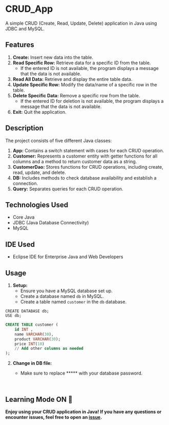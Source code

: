 # CRUD_App


A simple CRUD (Create, Read, Update, Delete) application in Java using JDBC and MySQL.

## Features

1. **Create:** Insert new data into the table.
2. **Read Specific Row:** Retrieve data for a specific ID from the table.
   - If the entered ID is not available, the program displays a message that the data is not available.
3. **Read All Data:** Retrieve and display the entire table data.
4. **Update Specific Row:** Modify the data/name of a specific row in the table.
5. **Delete Specific Data:** Remove a specific row from the table.
   - If the entered ID for deletion is not available, the program displays a message that the data is not available.
6. **Exit:** Quit the application.

## Description

The project consists of five different Java classes:

1. **App:** Contains a switch statement with cases for each CRUD operation.
2. **Customer:** Represents a customer entity with getter functions for all columns and a method to return customer data as a string.
3. **CustomerDao:** Stores functions for CRUD operations, including create, read, update, and delete.
4. **DB:** Includes methods to check database availability and establish a connection.
5. **Query:** Separates queries for each CRUD operation.

## Technologies Used

- Core Java
- JDBC (Java Database Connectivity)
- MySQL

## IDE Used

- Eclipse IDE for Enterprise Java and Web Developers

## Usage

1. **Setup:**
   - Ensure you have a MySQL database set up.
   - Create a database named `db` in MySQL.
   - Create a table named `customer` in the `db` database.

  ```
  CREATE DATABASE db;
  USE db;
  ```

  
   ```sql
   CREATE TABLE customer (
       id INT ,
       name VARCHAR(30),
       product VARCHAR(30);
       price INT(10)
       // Add other columns as needed
   );
  ```
2. **Change in DB file:**
   - Make sure to replace ***** with your database password.

     <br>

## Learning Mode ON 💛

**Enjoy using your CRUD application in Java! If you have any questions or encounter issues, feel free to open an [issue](https://github.com/Janvi426/CRUD_App/issues).**

